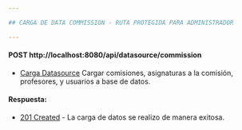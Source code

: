```yaml
---

## CARGA DE DATA COMMISSION - RUTA PROTEGIDA PARA ADMINISTRADOR

---
```


#### POST http://localhost:8080/api/datasource/commission

* [Carga Datasource]() Cargar comisiones, asignaturas a la comisión, profesores, y usuarios a base de datos. 

#### Respuesta:

* [201 Created]() - La carga de datos se realizo de manera exitosa.
